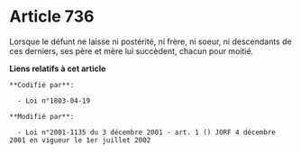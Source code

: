 # Article 736

Lorsque le défunt ne laisse ni postérité, ni frère, ni soeur, ni descendants de ces derniers, ses père et mère lui succèdent,
chacun pour moitié.

**Liens relatifs à cet article**

	**Codifié par**:

	  - Loi n°1803-04-19

	**Modifié par**:

	  - Loi n°2001-1135 du 3 décembre 2001 - art. 1 () JORF 4 décembre 2001 en vigueur le 1er juillet 2002

